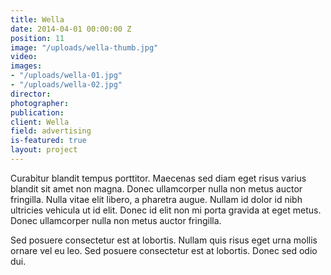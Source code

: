 ```yaml
---
title: Wella
date: 2014-04-01 00:00:00 Z
position: 11
image: "/uploads/wella-thumb.jpg"
video: 
images:
- "/uploads/wella-01.jpg"
- "/uploads/wella-02.jpg"
director: 
photographer: 
publication: 
client: Wella
field: advertising
is-featured: true
layout: project
---
```


Curabitur blandit tempus porttitor. Maecenas sed diam eget risus varius blandit sit amet non magna. Donec ullamcorper nulla non metus auctor fringilla. Nulla vitae elit libero, a pharetra augue. Nullam id dolor id nibh ultricies vehicula ut id elit. Donec id elit non mi porta gravida at eget metus. Donec ullamcorper nulla non metus auctor fringilla.

Sed posuere consectetur est at lobortis. Nullam quis risus eget urna mollis ornare vel eu leo. Sed posuere consectetur est at lobortis. Donec sed odio dui.